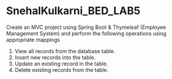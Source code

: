 # SnehalKulkarni_BED_LAB5

Create an MVC project using Spring Boot & Thymeleaf (Employee Management System) and perform the following operations using appropriate mappings

1. View all records from the database table.
2. Insert new records into the table.
3. Update an existing record in the table.
4. Delete existing records from the table.

